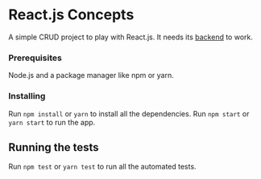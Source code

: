 # React.js Concepts

A simple CRUD project to play with React.js. It needs its [backend](https://github.com/marinamsm/gostack-conceitos-nodejs) to work.

### Prerequisites

Node.js and a package manager like npm or yarn.

### Installing

Run `npm install` or `yarn` to install all the dependencies.
Run `npm start` or `yarn start` to run the app.

## Running the tests

Run `npm test` or `yarn test` to run all the automated tests.
